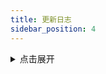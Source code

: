 ```yaml
---
title: 更新日志
sidebar_position: 4
---
```


<details>
<summary>点击展开</summary>

- 2024-10-11

  - 移除赛百味
  - 嘉立创添加奖励领取，避免签到失败

- 2024-10-09

  - 飞蚂蚁调用顺序更改，保证能打卡，报名成功
  - 多娇江山优化增加任务重试机制
  - 新增赛百味每日签到

- 2024-10-08 改进 Docker 部署的定时任务列表，增加了循环遍历仓库脚本并自动添加到定时任务列表中
- 2024-10-05 新增对 Docker 的部署支持
- 2024-10-04

  - 移除皮皮虾APP-皮皮世界（万分之0.01概率，别想了）
  - 移除茶友社区（Token 一天，垃圾）
  - 新增飞蚂蚁旧衣回收每日签到、抽奖、兑换步数、早起打卡



- 2024-10-03


    - 移除 Npm 包：`init-sudojia` （考虑到有些人环境特别不干净，亦或者国内 IP 又不会换加速源，换上之后可能还安装失败）故使用本地 `utils` 模块
    
      当前目录结构：
    
      ```markdown
      /AutoTaskScript
      ├── src
      │   ├── client
      │   │   └── 存放客户端类
      │   ├── public
      │   │   └── 存放公众号类
      │   ├── web
      │   │   └── 存放网页类
      │   ├── wx_mini
      │   │   └── 存放小程序类
      │   ├── other
      │   │   └── 存放辅助类，例如检测账号失效等
      │   └── utils
      │       └── 存放通用工具类
      └── README.md
      ```



    - 新增茶友社区每日签到



    - 新增爷爷不泡茶每日签到



- 2024-10-02 调整项目目录结构

  ```markdown
  /AutoTaskScript
  ├── src
  │   ├── client
  │   │   └── 存放客户端类
  │   ├── public
  │   │   └── 存放公众号类
  │   ├── web
  │   │   └── 存放网页类
  │   ├── wx_mini
  │   │   └── 存放小程序类
  │   └── other
  │       └── 存放辅助类，例如检测账号失效等
  └── README.md
  ```


  - 更改仓库名：[AutoTaskScript](https://github.com/sudojia/AutoTaskScript)
  - 打包 Npm 初始化依赖包：`init-sudojia`


- 2024-10-01 

  - OPPO商城添加变量【OPPO_ACTIVITY_IDS】#[OPPO Activity ID 获取](https://rh-docs.netlify.app/docs/list/client/opposhop/#%E8%8E%B7%E5%8F%96%E8%AF%B4%E6%98%8E)
  - 新增薇诺娜专柜商城每日签到
- 2024-09-30 新增多娇江山APP每日签到及任务列表
- 2024-09-27 新增江淮卡友APP每日签到及部分任务
- 2024-09-26 移除国乐酱酒脚本（改名叫国乾酱酒，使用的是有赞的模板框架）
- 2024-09-24 整合了现有仓库脚本的一个失效账号检测，并进行推送失效的账号（`sudojia_authCheck.js`）
- 2024-09-22 新增星妈优选每日签到及任务列表
- 2024-09-21 OPPO商城APP添加了累计签到天数（3、5、10、15天）奖励领取
- 2024-09-20 新增飞牛私有云每日打卡
- 2024-09-18

  - 新增龙湖天街每日签到及抽奖
  - 修复和贴吧任务签到变量合并时长度出现错误的问题
- 2024-09-16 优化完善SSPANEL面板机场签到
- 2024-09-15 新增厚工坊每日签到及浏览任务获得酒币
- 2024-09-14 新增香蕉视频每日签到及任务
- 2024-09-07 新增贴吧APP任务成长值每日签到
- 2024-09-03 新增新增胖哥俩肉蟹煲每日签到
- 2024-09-01 新增馬伍旺饮料厂每日签到
- 2024-08-30 新增嘉立创每日签到
- 2027-08-27 新增摩托范APP每日签到
- 2024-08-26 新增小牛电动APP部分积分任务
- 2024-08-24 重构七彩虹商城，运行脚本时自动刷新更新 Token
- 2024-08-23 新增[OPPO商城APP](/docs/list/client/opposhop/)每日签到及任务列表
- 2024-08-21 新增兴攀农场每日签到及种植游戏
- 2024-08-19 新增开天工作室每日签到
- 2024-08-18 新增[媓钻护肤品](/docs/list/miniProgram/hzhfp/)每日签到
- 2024-08-16

  - 新增海澜之家-游戏脚本
  - 移除茶百道脚本
- 2024-08-07 新增[植白说官方商城](/docs/list/miniProgram/kozbs/)每日签到
- 2024-08-03 更新[七彩虹商城](/docs/list/miniProgram/colorful/)**新版**签到及部分任务接口
- 2024-08-01 新增[TILTA影像城小程序](/docs/list/miniProgram/tilta/)每日签到及部分任务
- 2024-07-31 新增[水费易](/docs/list/public/shuifei/)签到
- 2024-07-30 

  - 玩拍俱乐部修复最后一次抽奖出现异常的问题

  - 兼容青龙旧版中文名称的显示
- 2024-07-27 新增[蜜雪冰城](/docs/list/miniProgram/mxbc/)每日签到
- 2024-07-22

  - 所有脚本添加随机 `User-Agent`
  - 移除了劲友、统一快乐星球、海贼王论坛
  - 新增欣都龙城小程序每日签到
  - 新增茶百道签到领券和会员日答题，答题变量【TEA_ANSWER】默认B，自行更改，`export TEA_ANSWER='A'`
- 2024-07-21
  - [雨云](https://sourl.cn/s9BTT9)添加了积分商城列表查询

  - 新增美的会员每日签到

  - 新增心喜小程序每日签到及部分任务

  - 新增贝因美小程序每日签到

  - 新增金典有机生活小程序每日签到
- 2024-07-20 新增特步会员中心小程序
- 2024-07-19 新增老板电器服务微商城小程序
- 2024-07-17 新增富士instax玩拍由我俱乐部小程序每日签到及抽奖
- 2024-07-09
  - 新增小程序：所有女生会员服务中心每日签到

  - 新增植物星球小程序
- 2024-07-07 移除海贼王论坛
- 2024-07-04 新增奈雪点单小程序每日签到，参考了 leafTheFish 的加密算法
- 2024-07-03 修复 v2ex Cookie 检测判断逻辑（使用**登出**进行判断）
- 2024-07-02 v2ex 添加了 Cookie 失效检测，如果 Cookie 失效，则推送通知
- 2024-06-30
  - 重构了所有代码，只为了后续维护成本能够降低，毕竟一开始没想这么多，就只有一两个脚本

  - 新增小程序：统一快乐星球每日签到
- 2024-06-29
  - 新增多合一积分详情
  - 新增 `check_sijishe.sh` 主要针对司机社，检测在多个备选的网站中，哪一个在当前网络条件下访问的速度最快。
- 2024-06-28 移除司机社 GitHub Actions 运行
- 2024-06-23 移除全棉时代系列
- 2024-06-20 新增天天种棉花游戏
- 2024-06-19
  - 七彩虹商城添加帖子浏览任务
  - 新增小程序全棉时代自营每日签到
  - 新增小程序全棉时代官方每日签到
- 2024-06-18 新增微信小程序七彩虹商城
- 2024-06-16

  - 新增安慕希小程序每日签到获得积分

  - 新增甄稀冰淇淋小程序每日签到获得奶滴值
- 2024-06-15
  - 新增皮皮世界-养宠得好礼脚本
  - 新增霸王茶姬小程序每日签到
- 2024-06-13 库街区新增战双签到
- 2024-06-10 新增[库街区](https://www.kurobbs.com/)签到及鸣潮签到


- 2024-05-31
  - 新增海贼王论坛每日签到
  - 新增智能电视每日签到

- 2024-05-29 适配青龙面板
- 2024-05-28
  - 重构并新建 script 分支，删除原 master 分支
  - 移除 Steam 游玩时长获取脚本
- 2024-05-22 新增 V2EX 每日签到
- 2024-05-21 稀土掘金新增[成长等级](https://juejin.cn/user/center/growth)自动任务
- 2024-05-20 新增司机社每日签到
- 2024-05-18
  - 新增阿里云盘每日签到
  - 新增百度贴吧每日签到
- 2024-05-17 优化使用 axios
- 2023-11-21 新增 Steam 游玩时长获取
- 2022-09-27 移除葫芦侠
- 2022-01-20
  - 新增稀土掘金每日签到和抽奖任务
  - 新增葫芦侠三楼板块每日签到
- 2021-09-27 SSPANEL 面板更改变量写法

  - 采用一个变量，单个规则为：网站,账号:密码 多个：网站,账号:密码&网站,账号:密码

- 2021-09-26
  - SSPANEL 面板支持多账号及多网站签到
  - 添加多个消息推送（Telegram、server 酱、Bark、PushPlus、钉钉等）
- 2021-09-25 新增 SSPANEL 面板每日签到

</details>
